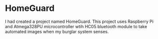 # HomeGuard
I had created a project named HomeGuard.
This project uses Raspberry Pi and Atmega328PU microcontroller wtih HC05 bluetooth module to take automated images when my burglar system senses.
